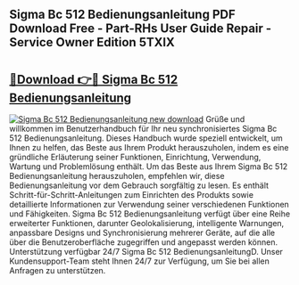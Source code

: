 ## Sigma Bc 512 Bedienungsanleitung PDF Download Free - Part-RHs User Guide Repair - Service Owner Edition 5TXlX

# <h2><a href="http://df5t00w.blite.top/?on=Sigma+Bc+512+Bedienungsanleitung">🔗Download 👉🔴 Sigma Bc 512 Bedienungsanleitung</a></h2>

[![Sigma Bc 512 Bedienungsanleitung new download](https://i.imgur.com/lujVjoI.png)](http://df5t00w.blite.top/?on=Sigma+Bc+512+Bedienungsanleitung)
Grüße und willkommen im Benutzerhandbuch für Ihr neu synchronisiertes Sigma Bc 512 Bedienungsanleitung. Dieses Handbuch wurde speziell entwickelt, um Ihnen zu helfen, das Beste aus Ihrem Produkt herauszuholen, indem es eine gründliche Erläuterung seiner Funktionen, Einrichtung, Verwendung, Wartung und Problemlösung enthält. Um das Beste aus Ihrem Sigma Bc 512 Bedienungsanleitung herauszuholen, empfehlen wir, diese Bedienungsanleitung vor dem Gebrauch sorgfältig zu lesen. Es enthält Schritt-für-Schritt-Anleitungen zum Einrichten des Produkts sowie detaillierte Informationen zur Verwendung seiner verschiedenen Funktionen und Fähigkeiten. Sigma Bc 512 Bedienungsanleitung verfügt über eine Reihe erweiterter Funktionen, darunter Geolokalisierung, intelligente Warnungen, anpassbare Designs und Synchronisierung mehrerer Geräte, auf die alle über die Benutzeroberfläche zugegriffen und angepasst werden können. Unterstützung verfügbar 24/7 Sigma Bc 512 BedienungsanleitungD. Unser Kundensupport-Team steht Ihnen 24/7 zur Verfügung, um Sie bei allen Anfragen zu unterstützen.
